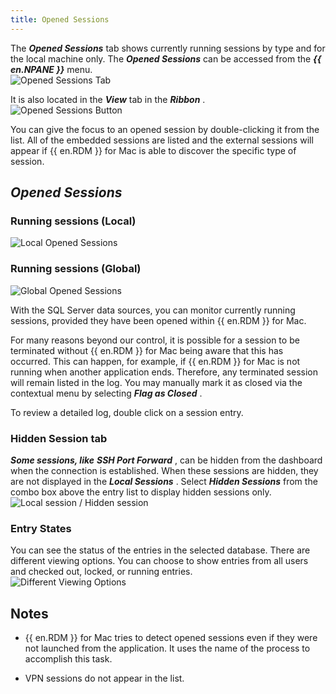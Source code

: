 ```yaml
---
title: Opened Sessions
---
```

The ***Opened Sessions*** tab shows currently running sessions by type and for the local machine only. The ***Opened Sessions*** can be accessed from the ***{{ en.NPANE }}*** menu.  
![Opened Sessions Tab](https://webdevolutions.azureedge.net/docs/en/rdm/mac/RDMMac0010.png) 

It is also located in the ***View*** tab in the ***Ribbon*** .  
![Opened Sessions Button](https://webdevolutions.azureedge.net/docs/en/rdm/mac/RDMMac0011.png) 

You can give the focus to an opened session by double-clicking it from the list. All of the embedded sessions are listed and the external sessions will appear if {{ en.RDM }} for Mac is able to discover the specific type of session.  

## ***Opened Sessions*** 

### Running sessions (Local) 
![Local Opened Sessions](https://webdevolutions.azureedge.net/docs/en/rdm/mac/RDMMac0012.png) 

### Running sessions (Global) 
![Global Opened Sessions](https://webdevolutions.azureedge.net/docs/en/rdm/mac/RDMMac0013.png) 

With the SQL Server data sources, you can monitor currently running sessions, provided they have been opened within {{ en.RDM }} for Mac.  

For many reasons beyond our control, it is possible for a session to be terminated without {{ en.RDM }} for Mac being aware that this has occurred. This can happen, for example, if {{ en.RDM }} for Mac is not running when another application ends. Therefore, any terminated session will remain listed in the log. You may manually mark it as closed via the contextual menu by selecting ***Flag as Closed*** .  

To review a detailed log, double click on a session entry. 

### Hidden Session tab 

***Some sessions, like*** ***SSH Port Forward*** , can be hidden from the dashboard when the connection is established. When these sessions are hidden, they are not displayed in the ***Local Sessions*** . Select ***Hidden Sessions*** from the combo box above the entry list to display hidden sessions only.  
![Local session / Hidden session](https://webdevolutions.azureedge.net/docs/en/rdm/mac/RDMMac0015.png) 

### Entry States 

You can see the status of the entries in the selected database. There are different viewing options. You can choose to show entries from all users and checked out, locked, or running entries.  
![Different Viewing Options](https://webdevolutions.azureedge.net/docs/en/rdm/mac/RDMMac0014.png) 

## Notes 

* {{ en.RDM }} for Mac tries to detect opened sessions even if they were not launched from the application. It uses the name of the process to accomplish this task.  

* VPN sessions do not appear in the list. 


